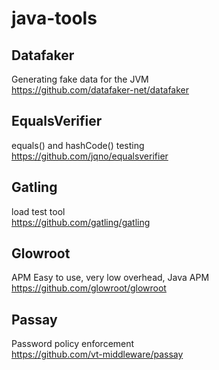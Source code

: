 # java-tools
## Datafaker
Generating fake data for the JVM  
https://github.com/datafaker-net/datafaker
## EqualsVerifier
equals() and hashCode() testing  
https://github.com/jqno/equalsverifier
## Gatling
load test tool  
https://github.com/gatling/gatling
## Glowroot
APM
Easy to use, very low overhead, Java APM  
https://github.com/glowroot/glowroot
## Passay
Password policy enforcement  
https://github.com/vt-middleware/passay
